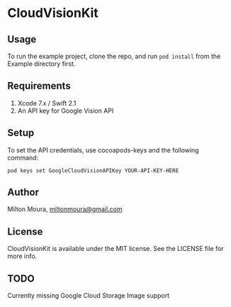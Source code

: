 # CloudVisionKit

## Usage

To run the example project, clone the repo, and run `pod install` from the Example directory first.

## Requirements

1. Xcode 7.x / Swift 2.1
2. An API key for Google Vision API

## Setup

To set the API credentials, use cocoapods-keys and the following command:

    pod keys set GoogleCloudVisionAPIKey YOUR-API-KEY-HERE

## Author

Milton Moura, miltonmoura@gmail.com

## License

CloudVisionKit is available under the MIT license. See the LICENSE file for more info.

## TODO

Currently missing Google Cloud Storage Image support 